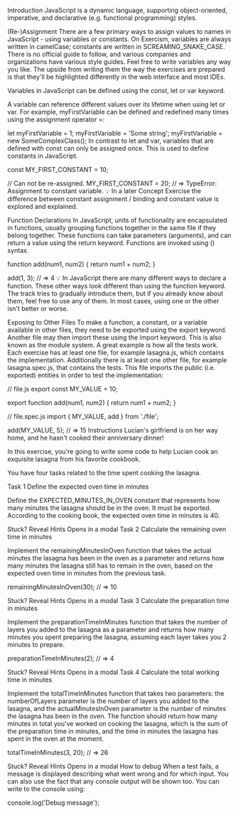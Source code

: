 Introduction
JavaScript is a dynamic language, supporting object-oriented, imperative, and declarative (e.g. functional programming) styles.

(Re-)Assignment
There are a few primary ways to assign values to names in JavaScript - using variables or constants. On Exercism, variables are always written in camelCase; constants are written in SCREAMING_SNAKE_CASE. There is no official guide to follow, and various companies and organizations have various style guides. Feel free to write variables any way you like. The upside from writing them the way the exercises are prepared is that they'll be highlighted differently in the web interface and most IDEs.

Variables in JavaScript can be defined using the const, let or var keyword.

A variable can reference different values over its lifetime when using let or var. For example, myFirstVariable can be defined and redefined many times using the assignment operator =:

let myFirstVariable = 1;
myFirstVariable = 'Some string';
myFirstVariable = new SomeComplexClass();
In contrast to let and var, variables that are defined with const can only be assigned once. This is used to define constants in JavaScript.

const MY_FIRST_CONSTANT = 10;

// Can not be re-assigned.
MY_FIRST_CONSTANT = 20;
// => TypeError: Assignment to constant variable.
💡 In a later Concept Exercise the difference between constant assignment / binding and constant value is explored and explained.

Function Declarations
In JavaScript, units of functionality are encapsulated in functions, usually grouping functions together in the same file if they belong together. These functions can take parameters (arguments), and can return a value using the return keyword. Functions are invoked using () syntax.

function add(num1, num2) {
  return num1 + num2;
}

add(1, 3);
// => 4
💡 In JavaScript there are many different ways to declare a function. These other ways look different than using the function keyword. The track tries to gradually introduce them, but if you already know about them, feel free to use any of them. In most cases, using one or the other isn't better or worse.

Exposing to Other Files
To make a function, a constant, or a variable available in other files, they need to be exported using the export keyword. Another file may then import these using the import keyword. This is also known as the module system. A great example is how all the tests work. Each exercise has at least one file, for example lasagna.js, which contains the implementation. Additionally there is at least one other file, for example lasagna.spec.js, that contains the tests. This file imports the public (i.e. exported) entities in order to test the implementation:

// file.js
export const MY_VALUE = 10;

export function add(num1, num2) {
  return num1 + num2;
}

// file.spec.js
import { MY_VALUE, add } from './file';

add(MY_VALUE, 5);
// => 15
Instructions
Lucian's girlfriend is on her way home, and he hasn't cooked their anniversary dinner!

In this exercise, you're going to write some code to help Lucian cook an exquisite lasagna from his favorite cookbook.

You have four tasks related to the time spent cooking the lasagna.

Task 1
Define the expected oven time in minutes

Define the EXPECTED_MINUTES_IN_OVEN constant that represents how many minutes the lasagna should be in the oven. It must be exported. According to the cooking book, the expected oven time in minutes is 40.


Stuck? Reveal Hints
Opens in a modal
Task 2
Calculate the remaining oven time in minutes

Implement the remainingMinutesInOven function that takes the actual minutes the lasagna has been in the oven as a parameter and returns how many minutes the lasagna still has to remain in the oven, based on the expected oven time in minutes from the previous task.

remainingMinutesInOven(30);
// => 10

Stuck? Reveal Hints
Opens in a modal
Task 3
Calculate the preparation time in minutes

Implement the preparationTimeInMinutes function that takes the number of layers you added to the lasagna as a parameter and returns how many minutes you spent preparing the lasagna, assuming each layer takes you 2 minutes to prepare.

preparationTimeInMinutes(2);
// => 4

Stuck? Reveal Hints
Opens in a modal
Task 4
Calculate the total working time in minutes

Implement the totalTimeInMinutes function that takes two parameters: the numberOfLayers parameter is the number of layers you added to the lasagna, and the actualMinutesInOven parameter is the number of minutes the lasagna has been in the oven. The function should return how many minutes in total you've worked on cooking the lasagna, which is the sum of the preparation time in minutes, and the time in minutes the lasagna has spent in the oven at the moment.

totalTimeInMinutes(3, 20);
// => 26

Stuck? Reveal Hints
Opens in a modal
How to debug
When a test fails, a message is displayed describing what went wrong and for which input. You can also use the fact that any console output will be shown too. You can write to the console using:

console.log('Debug message');